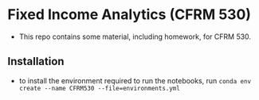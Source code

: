 # Fixed Income Analytics (CFRM 530)

- This repo contains some material, including homework, for CFRM 530.

## Installation

- to install the environment required to run the notebooks, run `conda env create --name CFRM530 --file=environments.yml`
